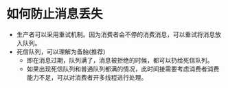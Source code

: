 # 如何防止消息丢失

- 生产者可以采用重试机制。因为消费者会不停的消费消息，可以重试将消息放入队列。
- 死信队列，可以理解为备胎(推荐)
  - 即在消息过期，队列满了，消息被拒绝的时候，都可以扔给死信队列。
  - 如果出现死信队列和普通队列都满的情况，此时间接需要考虑消费者消费能力不足，可以对消费者开多线程进行处理。
